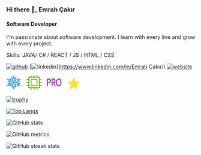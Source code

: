 ### Hi there 👋, Emrah Çakır
#### Software Developer
I'm passionate about software development. I learn with every line and grow with every project.

Skills: JAVA/ C# / REACT / JS / HTML / CSS

[<img src='https://cdn.jsdelivr.net/npm/simple-icons@3.0.1/icons/github.svg' alt='github' height='40'>](https://github.com/emrahc4)  [<img src='https://cdn.jsdelivr.net/npm/simple-icons@3.0.1/icons/linkedin.svg' alt='linkedin' height='40'>](https://www.linkedin.com/in/Emrah Çakır/)  [<img src='https://cdn.jsdelivr.net/npm/simple-icons@3.0.1/icons/icloud.svg' alt='website' height='40'>](https://emrah-cakir.netlify.app/)  

<a href='https://archiveprogram.github.com/'><img src='https://raw.githubusercontent.com/acervenky/animated-github-badges/master/assets/acbadge.gif' width='40' height='40'></a> <a href='https://docs.github.com/en/developers'><img src='https://raw.githubusercontent.com/acervenky/animated-github-badges/master/assets/devbadge.gif' width='40' height='40'></a> <a href='https://github.com/pricing'><img src='https://raw.githubusercontent.com/acervenky/animated-github-badges/master/assets/pro.gif' width='40' height='40'></a> <a href='https://stars.github.com/'><img src='https://raw.githubusercontent.com/acervenky/animated-github-badges/master/assets/starbadge.gif' width='35' height='35'></a> 

[![trophy](https://github-profile-trophy.vercel.app/?username=emrahc4)](https://github.com/ryo-ma/github-profile-trophy)

[![Top Langs](https://github-readme-stats.vercel.app/api/top-langs/?username=emrahc4)](https://github.com/anuraghazra/github-readme-stats)

![GitHub stats](https://github-readme-stats.vercel.app/api?username=emrahc4&show_icons=true&count_private=true)  

![GitHub metrics](https://metrics.lecoq.io/emrahc4)  

![GitHub streak stats](https://streak-stats.demolab.com/?user=emrahc4)  

